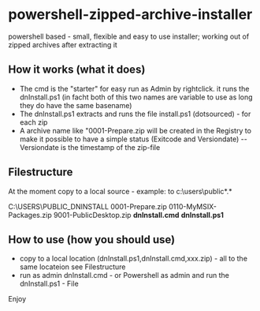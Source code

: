 # powershell-zipped-archive-installer
powershell based - small, flexible and easy to use installer; working out of zipped archives after extracting it


## How it works (what it does)
- The cmd is the "starter" for easy run as Admin by rightclick. it runs the dnInstall.ps1 (in facht both of this two names are variable to use as long they do have the same basename)
- The dnInstall.ps1 extracts and runs the file install.ps1 (dotsourced) - for each zip
- A archive name like "0001-Prepare.zip will be created in the Registry to make it possible to have a simple status (Exitcode and Versiondate)
-- Versiondate is the timestamp of the zip-file


## Filestructure
At the moment copy to a local source - example: to c:\users\public\*.*

C:\USERS\PUBLIC\_DNINSTALL
    0001-Prepare.zip
    0110-MyMSIX-Packages.zip
    9001-PublicDesktop.zip
    **dnInstall.cmd**
    **dnInstall.ps1**


## How to use (how you should use)
- copy to a local location (dnInstall.ps1,dnInstall.cmd,xxx.zip) - all to the same locateion see Filestructure
- run as admin dnInstall.cmd - or Powershell as admin and run the dnInstall.ps1 - File

Enjoy

